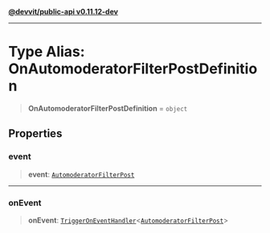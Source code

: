 [**@devvit/public-api v0.11.12-dev**](../README.md)

---

# Type Alias: OnAutomoderatorFilterPostDefinition

> **OnAutomoderatorFilterPostDefinition** = `object`

## Properties

<a id="event"></a>

### event

> **event**: [`AutomoderatorFilterPost`](AutomoderatorFilterPost.md)

---

<a id="onevent"></a>

### onEvent

> **onEvent**: [`TriggerOnEventHandler`](TriggerOnEventHandler.md)\<[`AutomoderatorFilterPost`](../@devvit/namespaces/EventTypes/interfaces/AutomoderatorFilterPost.md)\>
